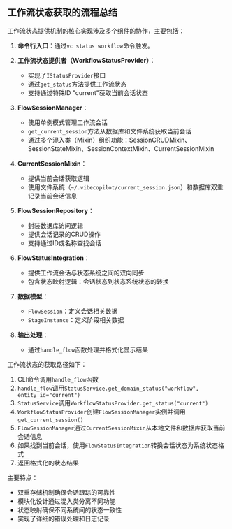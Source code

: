 ## 工作流状态获取的流程总结

工作流状态提供机制的核心实现涉及多个组件的协作，主要包括：

1. **命令行入口**：通过`vc status workflow`命令触发。

2. **工作流状态提供者（WorkflowStatusProvider）**：
   - 实现了`IStatusProvider`接口
   - 通过`get_status`方法提供工作流状态
   - 支持通过特殊ID "current"获取当前会话状态

3. **FlowSessionManager**：
   - 使用单例模式管理工作流会话
   - `get_current_session`方法从数据库和文件系统获取当前会话
   - 通过多个混入类（Mixin）组织功能：SessionCRUDMixin、SessionStateMixin、SessionContextMixin、CurrentSessionMixin

4. **CurrentSessionMixin**：
   - 提供当前会话获取逻辑
   - 使用文件系统（`~/.vibecopilot/current_session.json`）和数据库双重记录当前会话信息

5. **FlowSessionRepository**：
   - 封装数据库访问逻辑
   - 提供会话记录的CRUD操作
   - 支持通过ID或名称查找会话

6. **FlowStatusIntegration**：
   - 提供工作流会话与状态系统之间的双向同步
   - 包含状态映射逻辑：会话状态到状态系统状态的转换

7. **数据模型**：
   - `FlowSession`：定义会话相关数据
   - `StageInstance`：定义阶段相关数据

8. **输出处理**：
   - 通过`handle_flow`函数处理并格式化显示结果

工作流状态的获取路径如下：

1. CLI命令调用`handle_flow`函数
2. `handle_flow`调用`StatusService.get_domain_status("workflow", entity_id="current")`
3. `StatusService`调用`WorkflowStatusProvider.get_status("current")`
4. `WorkflowStatusProvider`创建`FlowSessionManager`实例并调用`get_current_session()`
5. `FlowSessionManager`通过`CurrentSessionMixin`从本地文件和数据库获取当前会话信息
6. 如果找到当前会话，使用`FlowStatusIntegration`转换会话状态为系统状态格式
7. 返回格式化的状态结果

主要特点：

- 双重存储机制确保会话跟踪的可靠性
- 模块化设计通过混入类分离不同功能
- 状态映射确保不同系统间的状态一致性
- 实现了详细的错误处理和日志记录
